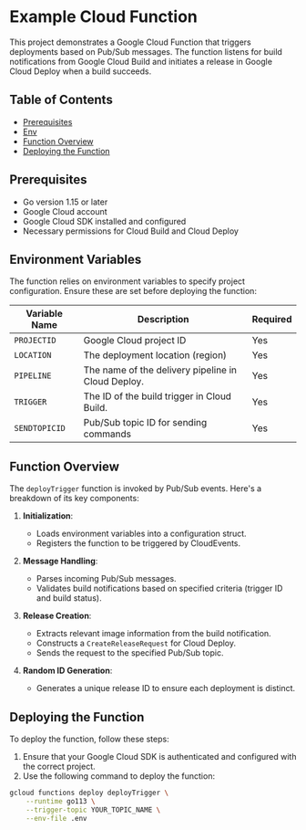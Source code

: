 # Example Cloud Function

This project demonstrates a Google Cloud Function that triggers deployments
based on Pub/Sub messages. The function listens for build notifications from
Google Cloud Build and initiates a release in Google Cloud Deploy when a build succeeds.

## Table of Contents

*   [Prerequisites](#prerequisites)
*   [Env](#environment-variables)
*   [Function Overview](#function-overview)
*   [Deploying the Function](#deploying-the-function)

## Prerequisites

*   Go version 1.15 or later
*   Google Cloud account
*   Google Cloud SDK installed and configured
*   Necessary permissions for Cloud Build and Cloud Deploy

## Environment Variables

The function relies on environment variables to specify project configuration.
Ensure these are set before deploying the function:

| Variable Name  | Description                             | Required |
|----------------|-----------------------------------------|----------|
| `PROJECTID`    | Google Cloud project ID                | Yes      |
| `LOCATION`     | The deployment location (region)       | Yes      |
| `PIPELINE`     | The name of the delivery pipeline in Cloud Deploy.| Yes     |
| `TRIGGER`     | The ID of the build trigger in Cloud Build.       | Yes      |
| `SENDTOPICID`  | Pub/Sub topic ID for sending commands  | Yes      |

## Function Overview

The `deployTrigger` function is invoked by Pub/Sub events. Here's a breakdown of
its key components:

1.  **Initialization**:

      *   Loads environment variables into a configuration struct.
      *   Registers the function to be triggered by CloudEvents.

2.  **Message Handling**:

      *   Parses incoming Pub/Sub messages.
      *   Validates build notifications based on specified criteria (trigger ID
      and build status).

3.  **Release Creation**:

      *   Extracts relevant image information from the build notification.
      *   Constructs a `CreateReleaseRequest` for Cloud Deploy.
      *   Sends the request to the specified Pub/Sub topic.

4.  **Random ID Generation**:

      *   Generates a unique release ID to ensure each deployment is distinct.

## Deploying the Function

To deploy the function, follow these steps:

1.  Ensure that your Google Cloud SDK is authenticated and configured with the
correct project.
2.  Use the following command to deploy the function:

   ```bash
   gcloud functions deploy deployTrigger \
       --runtime go113 \
       --trigger-topic YOUR_TOPIC_NAME \
       --env-file .env
